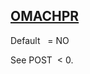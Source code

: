 ## [OMACHPR](https://help.hexagonmi.com/bundle/MSC_Nastran_2022.4/page/Nastran_Combined_Book/qrg/parameters/TOC.OMACHPR.xhtml)

Default    = NO

See  POST  < 0.

